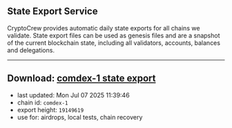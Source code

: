 ## State Export Service
CryptoCrew provides automatic daily state exports for all chains we validate. State export files can be used as genesis files and are a snapshot of the current blockchain state, including all validators, accounts, balances and delegations.

---
**Download: [comdex-1 state export](https://dl-eu2.ccvalidators.com/SERVICE/comdex/comdex-1_export_19149619.json)**
---

- last updated: Mon Jul 07 2025 11:39:46
- chain id: `comdex-1`
- export height: `19149619`
- use for: airdrops, local tests, chain recovery
